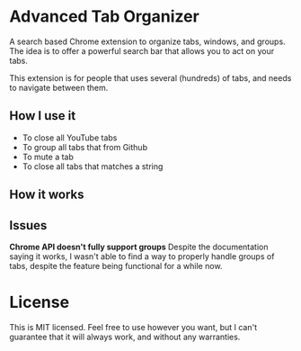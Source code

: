 # Advanced Tab Organizer
A search based Chrome extension to organize tabs, windows, and groups.
The idea is to offer a powerful search bar that allows you to act on your tabs.

This extension is for people that uses several (hundreds) of tabs, and needs to
navigate between them.

## How I use it

* To close all YouTube tabs
* To group all tabs that from Github
* To mute a tab
* To close all tabs that matches a string

## How it works

## Issues

**Chrome API doesn't fully support groups**
Despite the documentation saying it works, I wasn't able to find a way to properly
handle groups of tabs, despite the feature being functional for a while now.

# License
This is MIT licensed. Feel free to use however you want, but I can't guarantee
that it will always work, and without any warranties.
